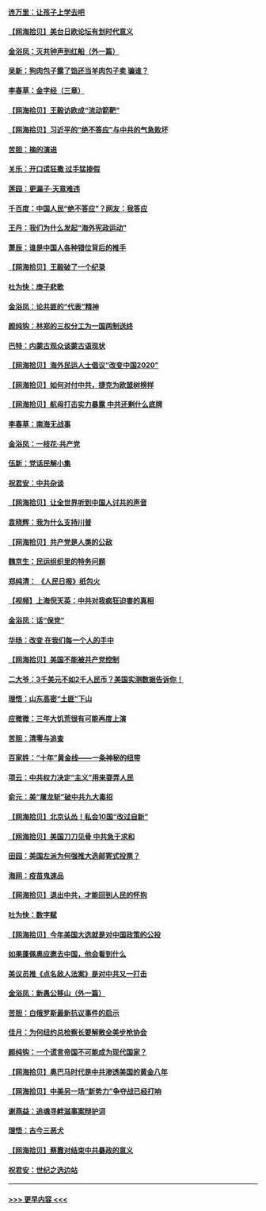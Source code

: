 #### [连万里：让孩子上学去吧](../pages/nsc993/n12385309.md?t=09080951) 
#### [【网海拾贝】美台日欧论坛有划时代意义](../pages/nsc993/n12385232.md?t=09080951) 
#### [金浴凤：灭共钟声到红船（外一篇）](../pages/nsc993/n12385154.md?t=09080951) 
#### [吴新：狗肉包子露了馅还当羊肉包子卖 骗谁？](../pages/nsc993/n12385133.md?t=09080951) 
#### [李春草：金字经（三章）](../pages/nsc993/n12383691.md?t=09080951) 
#### [【网海拾贝】王毅访欧成“流动箭靶”](../pages/nsc993/n12383338.md?t=09080951) 
#### [【网海拾贝】习近平的“绝不答应”与中共的气急败坏](../pages/nsc993/n12382819.md?t=09080951) 
#### [苦胆：摘的演进](../pages/nsc993/n12382619.md?t=09080951) 
#### [关乐：开口谎狂撒 过手猛掺假](../pages/nsc993/n12382604.md?t=09080951) 
#### [莲园：更漏子‧天意难违](../pages/nsc993/n12382598.md?t=09080951) 
#### [千百度：中国人民“绝不答应”？网友：我答应](../pages/nsc993/n12382024.md?t=09080951) 
#### [王丹：我们为什么发起“海外宪政运动”](../pages/nsc993/n12380286.md?t=09080951) 
#### [萧辰：谁是中国人各种错位背后的推手](../pages/nsc993/n12379800.md?t=09080951) 
#### [【网海拾贝】王毅破了一个纪录](../pages/nsc993/n12379251.md?t=09080951) 
#### [吐为快：庚子悲歌](../pages/nsc993/n12378821.md?t=09080951) 
#### [金浴凤：论共匪的“代表”精神](../pages/nsc993/n12377546.md?t=09080951) 
#### [颜纯钩：林郑的三权分工为一国两制送终](../pages/nsc993/n12377306.md?t=09080951) 
#### [巴特：内蒙古观众谈蒙古语现状](../pages/nsc993/n12376923.md?t=09080951) 
#### [【网海拾贝】海外民运人士倡议“改变中国2020”](../pages/nsc993/n12376682.md?t=09080951) 
#### [【网海拾贝】如何对付中共，捷克为欧盟树榜样](../pages/nsc993/n12374209.md?t=09080951) 
#### [【网海拾贝】航母打击实力暴露 中共还剩什么底牌](../pages/nsc993/n12371825.md?t=09080951) 
#### [李春草：南海无战事](../pages/nsc993/n12371159.md?t=09080951) 
#### [金浴凤：一枝花·共产党](../pages/nsc993/n12368757.md?t=09080951) 
#### [伍新：党话民解小集](../pages/nsc993/n12366907.md?t=09080951) 
#### [祝君安：中共杂谈](../pages/nsc993/n12366076.md?t=09080951) 
#### [【网海拾贝】让全世界听到中国人讨共的声音](../pages/nsc993/n12365569.md?t=09080951) 
#### [袁晓辉：我为什么支持川普](../pages/nsc993/n12362670.md?t=09080951) 
#### [【网海拾贝】共产党是人类的公敌](../pages/nsc993/n12363182.md?t=09080951) 
#### [魏京生：民运组织里的特务问题](../pages/nsc993/n12363010.md?t=09080951) 
#### [郑纯清： 《人民日报》纸包火](../pages/nsc993/n12362706.md?t=09080951) 
#### [【视频】上海倪天英：中共对我疯狂迫害的真相](../pages/nsc993/n12356341.md?t=09080951) 
#### [金浴凤：话“保党”](../pages/nsc993/n12361867.md?t=09080951) 
#### [华旸：改变 在我们每一个人的手中](../pages/nsc993/n12361774.md?t=09080951) 
#### [【网海拾贝】美国不能被共产党控制](../pages/nsc993/n12360271.md?t=09080951) 
#### [二大爷：3千美元不如2千人民币？美国实测数据告诉你！](../pages/nsc993/n12358563.md?t=09080951) 
#### [理悟：山东高密“土匪”下山](../pages/nsc993/n12358535.md?t=09080951) 
#### [应微微：三年大饥荒很有可能再度上演](../pages/nsc993/n12358523.md?t=09080951) 
#### [苦胆：清零与追查](../pages/nsc993/n12358501.md?t=09080951) 
#### [百家姓：“十年”黄金线——一条神秘的纽带](../pages/nsc993/n12358319.md?t=09080951) 
#### [项云：中共权力决定“主义”用来耍弄人民](../pages/nsc993/n12358172.md?t=09080951) 
#### [俞元：美“屠龙斩”破中共九大毒招](../pages/nsc993/n12357822.md?t=09080951) 
#### [【网海拾贝】北京认怂！私会10国“改过自新”](../pages/nsc993/n12357784.md?t=09080951) 
#### [【网海拾贝】美国刀刀见骨 中共急于求和](../pages/nsc993/n12355511.md?t=09080951) 
#### [田园：美国左派为何强推大选邮寄式投票？](../pages/nsc993/n12352963.md?t=09080951) 
#### [海网：疫苗鬼速品](../pages/nsc993/n12354438.md?t=09080951) 
#### [【网海拾贝】退出中共，才能回到人民的怀抱](../pages/nsc993/n12352634.md?t=09080951) 
#### [吐为快：数字赋](../pages/nsc993/n12352317.md?t=09080951) 
#### [【网海拾贝】今年美国大选就是对中国政策的公投](../pages/nsc993/n12350973.md?t=09080951) 
#### [如果蓬佩奥应邀去中国，他会看到什么](../pages/nsc993/n12350945.md?t=09080951) 
#### [美议员推《点名敌人法案》是对中共又一打击](../pages/nsc993/n12350765.md?t=09080951) 
#### [金浴凤：新愚公移山（外一篇）](../pages/nsc993/n12350253.md?t=09080951) 
#### [苦胆：白俄罗斯最新抗议事件的启示](../pages/nsc993/n12349989.md?t=09080951) 
#### [佳月：为何纽约总检察长要解散全美步枪协会](../pages/nsc993/n12349939.md?t=09080951) 
#### [颜纯钩：一个谎言帝国不可能成为现代国家？](../pages/nsc993/n12349898.md?t=09080951) 
#### [【网海拾贝】奥巴马时代是中共渗透美国的黄金八年](../pages/nsc993/n12349284.md?t=09080951) 
#### [【网海拾贝】中美另一场“新势力”争夺战已经打响](../pages/nsc993/n12346998.md?t=09080951) 
#### [谢燕益：追魂寻衅滋事案辩护词](../pages/nsc993/n12346892.md?t=09080951) 
#### [理悟：古今三恶犬](../pages/nsc993/n12345190.md?t=09080951) 
#### [【网海拾贝】蔡霞对结束中共暴政的意义](../pages/nsc993/n12344263.md?t=09080951) 
#### [祝君安：世纪之选边站](../pages/nsc993/n12342382.md?t=09080951) 

----
#### [ >>> 更早内容 <<< ](../indexes/nsc993-earlier.md)
